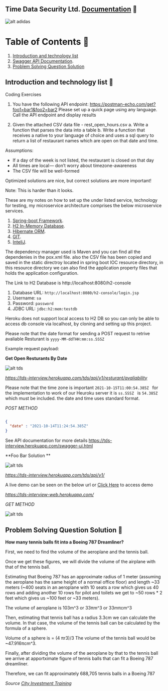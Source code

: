 ## Time Data Security Ltd. [Documentation](https://tds-interview.herokuapp.com/swagger-ui.html) :thought_balloon:

![alt adidas](https://github.com/Nnadozieomeonu/images/blob/0d570b94ce1690df3174e14498b216adde548a01/Adam.gif?raw=true)

# Table of Contents :thought_balloon:
1. [Introduction and technology list](#Introduction-and-technology-list)
2. [Swagger API Documentation](https://tds-interview.herokuapp.com/swagger-ui.html).
3. [Problem Solving Question Solution](#Problem-Solving-Question-Solution)


## Introduction and technology list :thought_balloon:

Coding Exercises
1.	You have the following API endpoint:
      https://postman-echo.com/get?foo1=bar1&foo2=bar2
      Please set up a quick page using any language. Call the API endpoint and display results

2.	Given the attached CSV data file - rest_open_hours.csv
      a.	Write a function that parses the data into a table
      b.	Write a function that receives a native to your language of choice and uses a sql query to return a list of restaurant names which are open on that date and time.


Assumptions:
* If a day of the week is not listed, the restaurant is closed on that day
* All times are local — don’t worry about timezone-awareness
* The CSV file will be well-formed

Optimized solutions are nice, but correct solutions are more important!

Note:  This is harder than it looks.


These are my notes on  how to set up the under listed service, technology for testing, my microservice architecture comprises the below microservice services.

1. [Spring-boot Framework](http://start.spring.io).
2. [H2 In-Memory Database](http://start.spring.io).
3. [Hibernate ORM](http://start.spring.io).
4. [GIT](http://git.com).
5. [InteliJ](http://jetbrains.com).

The dependency manager used is Maven and you can find all the dependenies in the pox.xml file. also the CSV file has been copied and saved in the static directroy located in spring boot IOC resource directory, in this resource directory we can also find the application property files that holds the application configuration.

The Link to H2 Database is http://localhost:8080/h2-console
1. Database URL: ``http://localhost:8080/h2-console/login.jsp``
2. Username: ``sa``
3. Password: ``password``
4. JDBC URL: ``jdbc:h2:mem:testdb``

Heroku does not support local access to H2 DB so you can only be able to access db console via localhost, by cloning and setting up this project.

Please note that the date format for sending a POST request to retrive avaliable Resturant is ``yyyy-MM-ddTHH:mm:ss.SSSZ``

Example request payload:

**Get Open Resturants By Date**

![alt tds](https://github.com/Nnadozieomeonu/images/blob/46b8029c28ea859e60acbfc40058ade681de9a39/solution2.png?raw=true)

*https://tds-interview.herokuapp.com/tds/api/v1/resturant/avaliability*

Please note that the time zone is important  ``2021-10-15T11:00:54.385Z `` for the implementation to work of our Heuroku server it is  ``ss.SSSZ `` is  ``54.385Z``
which must be included. the date and time uses standard format.

*POST METHOD*

```json

{
  "date" : "2021-10-14T11:24:54.385Z"
}

```

See API documentation for more details https://tds-interview.herokuapp.com/swagger-ui.html

**Foo Bar Solution **

![alt tds](https://github.com/Nnadozieomeonu/images/blob/2529bfddd71dee0216d273c529556a449acb8786/solution1.png?raw=true)

*https://tds-interview.herokuapp.com/tds/api/v1/*

A live demo can be seen on the below url or [Click Here](https://tds-interview-web.herokuapp.com/) to access demo

*https://tds-interview-web.herokuapp.com/*

*GET METHOD*

![alt tds](https://github.com/Nnadozieomeonu/images/blob/90eb0615cb41e7853983e5c9afc25d2d3dc47ccf/demo.png?raw=true)




## Problem Solving Question Solution :thought_balloon:

**How many tennis balls fit into a Boeing 787 Dreamliner?**

First, we need to find the volume of the aeroplane and the tennis ball. 

Once we get these figures, we will divide the volume of the airplane with that of the tennis ball.

Estimating that Boeing 787 has an approximate radius of 1 meter 
(assuming the aeroplane has the same height of a normal office floor) 
and length ~33 meters (~400 seats in an aeroplane with 10 seats a row which 
gives us 40 rows and adding another 10 rows for pilot and toilets we get to 
~50 rows * 2 feet which gives us ~100 feet or ~33 meters).

The volume of aeroplane is 103m^3 or 33πm^3 or 33mπcm^3

Then, estimating that tennis ball has a radius 3.3cm we can calculate the volume.
In that case, the volume of the tennis ball can be calculated by the formula of a sphere.

Volume of a sphere is = (4 πr3)/3
The volume of the tennis ball would be ~47.916πcm^3.

Finally, after dividing the volume of the aeroplane by that to the tennis ball we arrive at
apportximate figure of tennis balls that can fit a Boeing 787 dreamliner.

Therefore, we can fit approximately 688,705 tennis balls in a Boeing 787

*Source  [City Investment Training](https://www.cityinvestmenttraining.com/post/how-many-tennis-balls-can-you-fit-in-a-boeing-747)*
